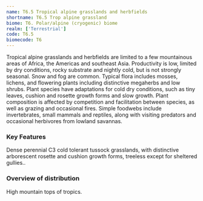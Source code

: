 ```yaml
---
name: T6.5 Tropical alpine grasslands and herbfields
shortname: T6.5 Trop alpine grassland
biome: T6. Polar/alpine (cryogenic) biome
realm: ['Terrestrial']
code: T6.5
biomecode: T6
---
```


Tropical alpine grasslands and herbfields are limited to a few mountainous areas of Africa, the Americas and southeast Asia. Productivity is low, limited by dry conditions, rocky substrate and nightly cold, but is not strongly seasonal. Snow and fog are common. Typical flora includes mosses, lichens, and flowering plants including distinctive megaherbs and low shrubs. Plant species have adaptations for cold dry conditions, such as tiny leaves, cushion and rosette growth forms and slow growth. Plant composition is affected by competition and facilitation between species, as well as grazing and occasional fires. Simple foodwebs include invertebrates, small mammals and reptiles, along with visiting predators and occasional herbivores from lowland savannas.

### Key Features

Dense perennial C3 cold tolerant tussock grasslands, with distinctive arborescent rosette and cushion growth forms, treeless except for sheltered gullies..

### Overview of distribution

High mountain tops of tropics.
